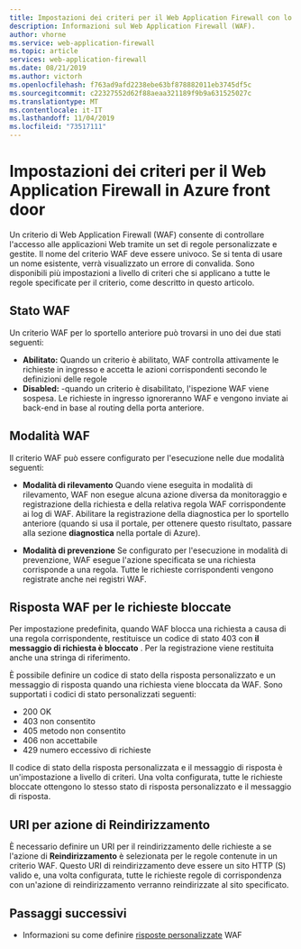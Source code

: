 ```yaml
---
title: Impostazioni dei criteri per il Web Application Firewall con lo sportello anteriore di Azure
description: Informazioni sul Web Application Firewall (WAF).
author: vhorne
ms.service: web-application-firewall
ms.topic: article
services: web-application-firewall
ms.date: 08/21/2019
ms.author: victorh
ms.openlocfilehash: f763ad9afd2238ebe63bf878882011eb3745df5c
ms.sourcegitcommit: c22327552d62f88aeaa321189f9b9a631525027c
ms.translationtype: MT
ms.contentlocale: it-IT
ms.lasthandoff: 11/04/2019
ms.locfileid: "73517111"
---
```

# <a name="policy-settings-for-web-application-firewall-on-azure-front-door"></a>Impostazioni dei criteri per il Web Application Firewall in Azure front door

Un criterio di Web Application Firewall (WAF) consente di controllare l'accesso alle applicazioni Web tramite un set di regole personalizzate e gestite. Il nome del criterio WAF deve essere univoco. Se si tenta di usare un nome esistente, verrà visualizzato un errore di convalida. Sono disponibili più impostazioni a livello di criteri che si applicano a tutte le regole specificate per il criterio, come descritto in questo articolo.

## <a name="waf-state"></a>Stato WAF

Un criterio WAF per lo sportello anteriore può trovarsi in uno dei due stati seguenti:
- **Abilitato:** Quando un criterio è abilitato, WAF controlla attivamente le richieste in ingresso e accetta le azioni corrispondenti secondo le definizioni delle regole
- **Disabled:** -quando un criterio è disabilitato, l'ispezione WAF viene sospesa. Le richieste in ingresso ignoreranno WAF e vengono inviate ai back-end in base al routing della porta anteriore.

## <a name="waf-mode"></a>Modalità WAF

Il criterio WAF può essere configurato per l'esecuzione nelle due modalità seguenti:

- **Modalità di rilevamento** Quando viene eseguita in modalità di rilevamento, WAF non esegue alcuna azione diversa da monitoraggio e registrazione della richiesta e della relativa regola WAF corrispondente ai log di WAF. Abilitare la registrazione della diagnostica per lo sportello anteriore (quando si usa il portale, per ottenere questo risultato, passare alla sezione **diagnostica** nella portale di Azure).

- **Modalità di prevenzione** Se configurato per l'esecuzione in modalità di prevenzione, WAF esegue l'azione specificata se una richiesta corrisponde a una regola. Tutte le richieste corrispondenti vengono registrate anche nei registri WAF.

## <a name="waf-response-for-blocked-requests"></a>Risposta WAF per le richieste bloccate

Per impostazione predefinita, quando WAF blocca una richiesta a causa di una regola corrispondente, restituisce un codice di stato 403 con **il messaggio di richiesta è bloccato** . Per la registrazione viene restituita anche una stringa di riferimento.

È possibile definire un codice di stato della risposta personalizzato e un messaggio di risposta quando una richiesta viene bloccata da WAF. Sono supportati i codici di stato personalizzati seguenti:

- 200 OK
- 403 non consentito
- 405 metodo non consentito
- 406 non accettabile
- 429 numero eccessivo di richieste

Il codice di stato della risposta personalizzata e il messaggio di risposta è un'impostazione a livello di criteri. Una volta configurata, tutte le richieste bloccate ottengono lo stesso stato di risposta personalizzato e il messaggio di risposta.

## <a name="uri-for-redirect-action"></a>URI per azione di Reindirizzamento

È necessario definire un URI per il reindirizzamento delle richieste a se l'azione di **Reindirizzamento** è selezionata per le regole contenute in un criterio WAF. Questo URI di reindirizzamento deve essere un sito HTTP (S) valido e, una volta configurata, tutte le richieste regole di corrispondenza con un'azione di reindirizzamento verranno reindirizzate al sito specificato.


## <a name="next-steps"></a>Passaggi successivi
- Informazioni su come definire [risposte personalizzate](waf-front-door-configure-custom-response-code.md) WAF
